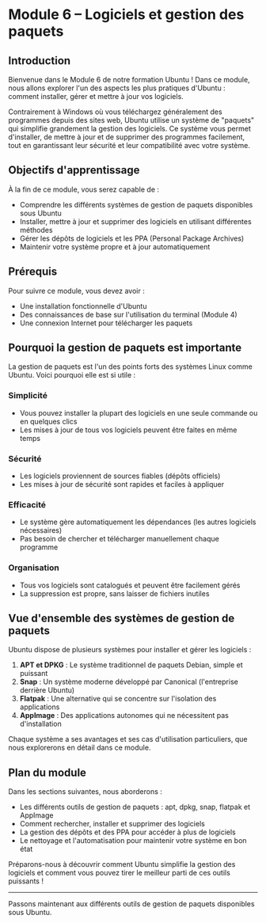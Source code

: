 # Module 6 – Logiciels et gestion des paquets

## Introduction

Bienvenue dans le Module 6 de notre formation Ubuntu ! Dans ce module, nous allons explorer l'un des aspects les plus pratiques d'Ubuntu : comment installer, gérer et mettre à jour vos logiciels.

Contrairement à Windows où vous téléchargez généralement des programmes depuis des sites web, Ubuntu utilise un système de "paquets" qui simplifie grandement la gestion des logiciels. Ce système vous permet d'installer, de mettre à jour et de supprimer des programmes facilement, tout en garantissant leur sécurité et leur compatibilité avec votre système.

## Objectifs d'apprentissage

À la fin de ce module, vous serez capable de :
- Comprendre les différents systèmes de gestion de paquets disponibles sous Ubuntu
- Installer, mettre à jour et supprimer des logiciels en utilisant différentes méthodes
- Gérer les dépôts de logiciels et les PPA (Personal Package Archives)
- Maintenir votre système propre et à jour automatiquement

## Prérequis

Pour suivre ce module, vous devez avoir :
- Une installation fonctionnelle d'Ubuntu
- Des connaissances de base sur l'utilisation du terminal (Module 4)
- Une connexion Internet pour télécharger les paquets

## Pourquoi la gestion de paquets est importante

La gestion de paquets est l'un des points forts des systèmes Linux comme Ubuntu. Voici pourquoi elle est si utile :

### Simplicité
- Vous pouvez installer la plupart des logiciels en une seule commande ou en quelques clics
- Les mises à jour de tous vos logiciels peuvent être faites en même temps

### Sécurité
- Les logiciels proviennent de sources fiables (dépôts officiels)
- Les mises à jour de sécurité sont rapides et faciles à appliquer

### Efficacité
- Le système gère automatiquement les dépendances (les autres logiciels nécessaires)
- Pas besoin de chercher et télécharger manuellement chaque programme

### Organisation
- Tous vos logiciels sont catalogués et peuvent être facilement gérés
- La suppression est propre, sans laisser de fichiers inutiles

## Vue d'ensemble des systèmes de gestion de paquets

Ubuntu dispose de plusieurs systèmes pour installer et gérer les logiciels :

1. **APT et DPKG** : Le système traditionnel de paquets Debian, simple et puissant
2. **Snap** : Un système moderne développé par Canonical (l'entreprise derrière Ubuntu)
3. **Flatpak** : Une alternative qui se concentre sur l'isolation des applications
4. **AppImage** : Des applications autonomes qui ne nécessitent pas d'installation

Chaque système a ses avantages et ses cas d'utilisation particuliers, que nous explorerons en détail dans ce module.

## Plan du module

Dans les sections suivantes, nous aborderons :
- Les différents outils de gestion de paquets : apt, dpkg, snap, flatpak et AppImage
- Comment rechercher, installer et supprimer des logiciels
- La gestion des dépôts et des PPA pour accéder à plus de logiciels
- Le nettoyage et l'automatisation pour maintenir votre système en bon état

Préparons-nous à découvrir comment Ubuntu simplifie la gestion des logiciels et comment vous pouvez tirer le meilleur parti de ces outils puissants !

---

Passons maintenant aux différents outils de gestion de paquets disponibles sous Ubuntu.
